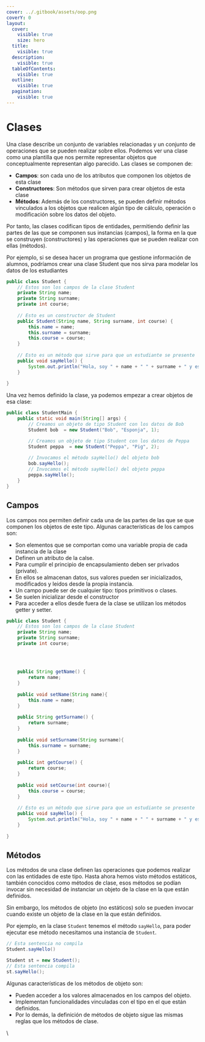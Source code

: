 ```yaml
---
cover: ../.gitbook/assets/oop.png
coverY: 0
layout:
  cover:
    visible: true
    size: hero
  title:
    visible: true
  description:
    visible: true
  tableOfContents:
    visible: true
  outline:
    visible: true
  pagination:
    visible: true
---
```


# Clases

Una clase describe un conjunto de variables relacionadas y un conjunto de operaciones que se pueden realizar sobre ellos. Podemos ver una clase como una plantilla que nos permite representar objetos que conceptualmente representan algo parecido. Las clases se componen de:

* **Campos**: son cada uno de los atributos que componen los objetos de esta clase&#x20;
* **Constructores**: Son métodos que sirven para crear objetos de esta clase
* **Métodos**: Además de los constructores, se pueden definir métodos vinculados a los objetos que realicen algún tipo de cálculo, operación o modificación sobre los datos del objeto.

Por tanto, las clases codifican tipos de entidades, permitiendo definir las partes de las que se componen sus instancias (campos), la forma en la que se construyen (constructores) y las operaciones que se pueden realizar con ellas (métodos).

Por ejemplo, si se desea hacer un programa que gestione información de alumnos, podríamos crear una clase Student que nos sirva para modelar los datos de los estudiantes

```java
public class Student {
    // Estos son los campos de la clase Student
    private String name;
    private String surname;
    private int course;
    
    // Esto es un constructor de Student
    public Student(String name, String surname, int course) {
        this.name = name;
        this.surname = surname;
        this.course = course;        
    }
    
    // Esto es un método que sirve para que un estudiante se presente
    public void sayHello() {
        System.out.println("Hola, soy " + name + " " + surname + " y estoy en el curso " + course);
    }
    
}
```

Una vez hemos definido la clase, ya podemos empezar a crear objetos de esa clase:

```java
public class StudentMain {
    public static void main(String[] args) {
        // Creamos un objeto de tipo Student con los datos de Bob
        Student bob  = new Student("Bob", "Esponja", 1);

        // Creamos un objeto de tipo Student con los datos de Peppa                
        Student peppa  = new Student("Peppa", "Pig", 2);
        
        // Invocamos el método sayHello() del objeto bob
        bob.sayHello();
        // Invocamos el método sayHello() del objeto peppa
        peppa.sayHello();
    }
}
```

## Campos

Los campos nos permiten definir cada una de las partes de las que se que componen los objetos de este tipo. Algunas características de los campos son:

* Son elementos que se comportan como una variable propia de cada instancia de la clase&#x20;
* Definen un atributo de la calse.
* Para cumplir el principio de encapsulamiento deben ser privados (private).
* En ellos se almacenan datos, sus valores pueden ser inicializados, modificados y leidos desde la propia instancia.&#x20;
* Un campo puede ser de cualquier tipo: tipos primitivos o clases.&#x20;
* Se suelen inicializar desde el constructor
* Para acceder a ellos desde fuera de la clase se utilizan los métodos getter y setter.



```java
public class Student {
    // Estos son los campos de la clase Student
    private String name;
    private String surname;
    private int course;
    
    
   
    
    public String getName() {
        return name;
    }
    
    public void setName(String name){
        this.name = name;
    }
    
    public String getSurname() {
        return surname;
    }
    
    public void setSurname(String surname){
        this.surname = surname;
    }
    
    public int getCourse() {
        return course;
    }
    
    public void setCourse(int course){
        this.course = course;
    }
    
    // Esto es un método que sirve para que un estudiante se presente
    public void sayHello() {
        System.out.println("Hola, soy " + name + " " + surname + " y estoy en el curso " + course);
    }
    
}
```

## Métodos

Los métodos de una clase definen las operaciones que podemos realizar con las entidades de este tipo. Hasta ahora hemos visto métodos estáticos, también conocidos como métodos de clase, esos métodos se podían invocar sin necesidad de instanciar un objeto de la clase en la que están definidos.

Sin embargo, los métodos de objeto (no estáticos) solo se pueden invocar cuando existe un objeto de la clase en la que están definidos.&#x20;

Por ejemplo, en la clase `Student` tenemos el método `sayHello`, para poder ejecutar ese método necesitamos una instancia de `Student`.



```java
// Esta sentencia no compila
Student.sayHello()

Student st = new Student();
// Esta sentencia compila
st.sayHello();
```

Algunas características de los métodos de objeto son:

* Pueden acceder a los valores almacenados en los campos del objeto.
* Implementan funcionalidades vinculadas con el tipo en el que están definidos.
* Por lo demás, la definición de métodos de objeto sigue las mismas reglas que los métodos de clase.



\
